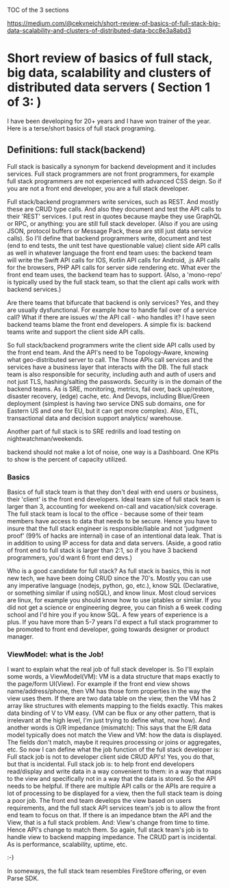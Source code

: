 

TOC of the 3 sections

https://medium.com/@cekvneich/short-review-of-basics-of-full-stack-big-data-scalability-and-clusters-of-distributed-data-bcc8e3a8abd3


# Short review of basics of full stack, big data, scalability and clusters of distributed data servers ( Section 1 of 3: )

I have been developing for 20+ years and I have won trainer of the year. Here is a terse/short basics of full stack programing.

## Definitions: full stack(backend)

Full stack is basically a synonym for backend development and it includes services. Full stack programmers are not front programmers, for example full stack programmers are not experienced with advanced CSS deign. So if you are not a front end developer, you are a full stack developer.

Full stack/backend programmers write services, such as REST.  And mostly these are CRUD type calls. And also they document and test the API calls to their 'REST' services. I put rest in quotes because maybe they use GraphQL or RPC, or anything: you are still full stack developer. (Also if you are using JSON, protocol buffers or Message Pack, these are still just data service calls). So I'll define that backend programmers write, document and test (end to end tests, the unit test have questionable value) client side API calls as well in whatever language the front end team uses: the backend team will write the Swift API calls for IOS, Kotlin API calls for Android, .js API calls for the browsers, PHP API calls for server side rendering etc. What ever the front end team uses, the backend team has to support.  (Also, a 'mono-repo' is typically used by the full stack team, so that the client api calls work with backend services.)

Are there teams that bifurcate that backend is only services? Yes, and they are usually dysfunctional. For example how to handle fail over of a service call? What if there are issues w/ the API call - who  handles it? I have seen backend teams blame the front end developers. A simple fix is: backend teams write and support the client side API calls.  

So full stack/backend programmers write the client side API calls used by the front end team. And the API's need to be Topology-Aware, knowing what geo-distributed server to call. The  Those APIs call services and the services have a business layer that interacts with the DB. 
The full stack team is also responsible for security, including auth and auth of users and not just TLS, hashing/salting the passwords. Security is in the domain of the backend teams.  As is SRE, monitoring, metrics, fail over, back up/restore, disaster recovery, (edge) cache, etc. And Devops, including Blue/Green deployment (simplest is having two service DNS sub domains, one for Eastern US and one for EU, but it can get more complex). Also, ETL, transactional data and decision support analytics/ warehouse.

Another part of full stack is to SRE redrills and load testing on nightwatchman/weekends. 

backend should not make a lot of noise, one way is a Dashboard. 
One KPIs to show is the percent of capacity utilized.


### Basics

Basics of full stack team is that they don't deal with end users or business, their 'client' is the front end developers. Ideal team size of full stack team is larger than 3, accounting for weekend on-call and vacation/sick coverage. The full stack team is local to the office - because some of their team members have access to data that needs to be secure. Hence you have to insure that the full stack engineer is responsible/liable and not 'judgment proof' (99% of hacks are internal) in case of an intentional data leak. That is in addition to using IP access for data and data servers.
(Aside, a good ratio of front end to full stack is larger than 2:1, so if you have 3 backend programmers, you'd want 6 front end devs.)

Who is a good candidate for full stack? As full stack is basics, this is not new tech, we have been doing CRUD since the 70's. Mostly you can use any imperative language (nodejs, python, go, etc.), know SQL (Declarative, or something similar if using noSQL), and know linux. Most cloud services are linux, for example you should know how to use iptables or similar.
If you did not get a science or engineering degree, you can finish a 6 week coding school and I'd hire you if you know SQL.
A few years of experience is a plus. 
If you have more than 5-7 years I'd expect a full stack programmer to be promoted to front end developer, going towards designer or product manager.

### ViewModel: what is the Job!

I want to explain what the real job of full stack developer is. So I'll explain some words, a ViewModel(VM): VM is a data structure that maps exactly to the page/form UI(View). For example if the front end view shows name/address/phone, then VM has those form properties in the way the view uses them. If there are two data table on the view, then the VM has 2 array like structures with elements mapping to the fields exactly.
This makes data binding of V to VM easy.
(VM can be flux or any other pattern, that is irrelevant at the high level, I'm just trying to define what, now how). 
And another words is O/R impedance (mismatch): This says that the E/R data model typically does not match the View and VM: how the data is displayed. The fields don't match, maybe it requires processing or joins or aggregates, etc. 
So now I can define what the job function of the full stack developer is: Full stack job is not to developer client side CRUD API's!
Yes, you do that, but that is incidental.
Full stack job is: to help front end developers read/display and write data in a way convenient to them: in a way that maps to the view and specifically not in a way that the data is stored. So the API needs to be helpful. If there are multiple API calls or the APIs are require a lot of processing to be displayed for a view, then the full stack team is doing a poor job. 
The front end team develops the view based on users requirements, and the full stack API services team's job is to allow the front end team to focus on that. If there is an impedance btwn the API and the View, that is a full stack problem. 
And: View's change from time to time. Hence API's change to match them. 
So again, full stack team's job is to handle view to backend mapping impedance. 
The CRUD part is incidental. As is performance, scalability, uptime, etc. 

:-)

In someways, the full stack team resembles FireStore offering, or even Parse SDK. 
